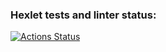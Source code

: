 ### Hexlet tests and linter status:
[![Actions Status](https://github.com/potemkina-e/qa-engineer-project-85/actions/workflows/hexlet-check.yml/badge.svg)](https://github.com/potemkina-e/qa-engineer-project-85/actions)